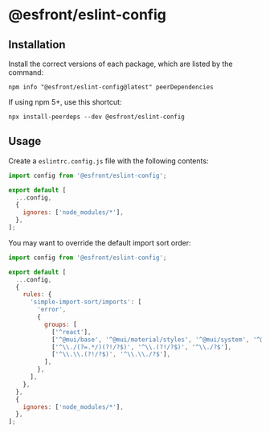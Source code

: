 # @esfront/eslint-config

## Installation

Install the correct versions of each package, which are listed by the command:

```
npm info "@esfront/eslint-config@latest" peerDependencies
```

If using npm 5+, use this shortcut:

```
npx install-peerdeps --dev @esfront/eslint-config
```

## Usage

Create a `eslintrc.config.js` file with the following contents:

```js
import config from '@esfront/eslint-config';

export default [
  ...config,
  {
    ignores: ['node_modules/*'],
  },
];
```

You may want to override the default import sort order:

```js
import config from '@esfront/eslint-config';

export default [
  ...config,
  {
    rules: {
      'simple-import-sort/imports': [
        'error',
        {
          groups: [
            ['^react'],
            ['^@mui/base', '^@mui/material/styles', '^@mui/system', '^@mui/material', '^@mui/utils'],
            ['^\\./(?=.*/)(?!/?$)', '^\\.(?!/?$)', '^\\./?$'],
            ['^\\.\\.(?!/?$)', '^\\.\\./?$'],
          ],
        },
      ],
    },
  },
  {
    ignores: ['node_modules/*'],
  },
];
```
